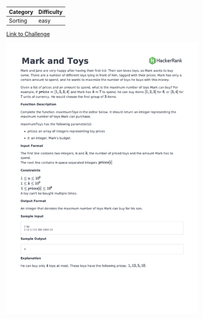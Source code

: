 | Category | Difficulty |
| -------- | ---------- |
| Sorting  | easy       |

[Link to
Challenge](https://www.hackerrank.com/challenges/mark-and-toys/problem)

![Description](./Description.png)

